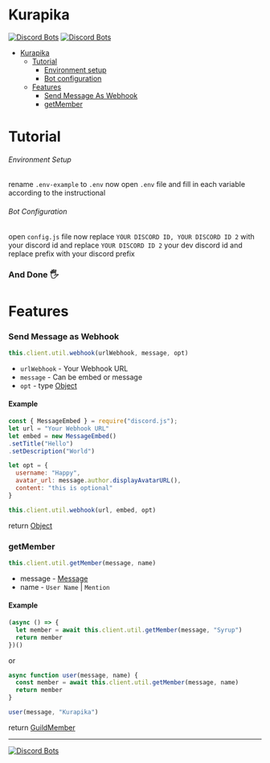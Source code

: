 # Kurapika
[![Discord Bots](https://top.gg/api/widget/status/707651800072716360.svg)](https://top.gg/bot/707651800072716360)
[![Discord Bots](https://top.gg/api/widget/upvotes/707651800072716360.svg)](https://top.gg/bot/707651800072716360)

- [Kurapika](#kurapika)
    - [Tutorial](#tutorial)
        - [Environment setup](#environment-setup)
        - [Bot configuration](#bot-configuration)
    - [Features](#features)
        - [Send Message As Webhook](#send-message-as-webhook)
        - [getMember](#getmember)

# Tutorial
###### Environment Setup
rename `.env-example` to `.env`
now open `.env` file and fill in each variable according to the instructional


###### Bot Configuration
open `config.js` file
now replace `YOUR DISCORD ID, YOUR DISCORD ID 2` with your discord id and replace `YOUR DISCORD ID 2` your dev discord id
and replace prefix with your discord prefix

### And Done 🖐️

# Features

### Send Message as Webhook
```js
this.client.util.webhook(urlWebhook, message, opt)
```

- `urlWebhook` - Your Webhook URL
- `message` - Can be embed or message
- `opt` - type [Object](https://developer.mozilla.org/en-US/docs/Web/JavaScript/Reference/Global_Objects/Object)


#### Example
```js
const { MessageEmbed } = require("discord.js");
let url = "Your Webhook URL"
let embed = new MessageEmbed()
.setTitle("Hello")
.setDescription("World")

let opt = {
  username: "Happy",
  avatar_url: message.author.displayAvatarURL(),
  content: "this is optional"
}

this.client.util.webhook(url, embed, opt)
```

return [Object](https://developer.mozilla.org/en-US/docs/Web/JavaScript/Reference/Global_Objects/Object)

### getMember
```js
this.client.util.getMember(message, name)
```

- message - [Message](https://discord.js.org/#/docs/main/stable/class/Message)
- name - `User Name` | `Mention`


#### Example
```js
(async () => {
  let member = await this.client.util.getMember(message, "Syrup")
  return member
})()
```

or

```js
async function user(message, name) {
  const member = await this.client.util.getMember(message, name)
  return member
}

user(message, "Kurapika")
```


return [GuildMember](https://discord.js.org/#/docs/main/stable/class/GuildMember)


---
[![Discord Bots](https://top.gg/api/widget/707651800072716360.svg)](https://top.gg/bot/707651800072716360)
